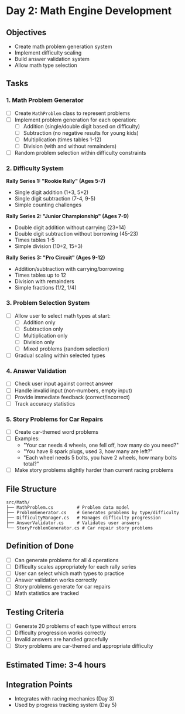 # Day 2: Math Engine Development

## Objectives
- Create math problem generation system
- Implement difficulty scaling
- Build answer validation system
- Allow math type selection

## Tasks

### 1. Math Problem Generator
- [ ] Create `MathProblem` class to represent problems
- [ ] Implement problem generation for each operation:
  - [ ] Addition (single/double digit based on difficulty)
  - [ ] Subtraction (no negative results for young kids)
  - [ ] Multiplication (times tables 1-12)
  - [ ] Division (with and without remainders)
- [ ] Random problem selection within difficulty constraints

### 2. Difficulty System
**Rally Series 1: "Rookie Rally" (Ages 5-7)**
- Single digit addition (1+3, 5+2)
- Single digit subtraction (7-4, 9-5) 
- Simple counting challenges

**Rally Series 2: "Junior Championship" (Ages 7-9)**
- Double digit addition without carrying (23+14)
- Double digit subtraction without borrowing (45-23)
- Times tables 1-5
- Simple division (10÷2, 15÷3)

**Rally Series 3: "Pro Circuit" (Ages 9-12)**
- Addition/subtraction with carrying/borrowing
- Times tables up to 12
- Division with remainders
- Simple fractions (1/2, 1/4)

### 3. Problem Selection System
- [ ] Allow user to select math types at start:
  - [ ] Addition only
  - [ ] Subtraction only  
  - [ ] Multiplication only
  - [ ] Division only
  - [ ] Mixed problems (random selection)
- [ ] Gradual scaling within selected types

### 4. Answer Validation
- [ ] Check user input against correct answer
- [ ] Handle invalid input (non-numbers, empty input)
- [ ] Provide immediate feedback (correct/incorrect)
- [ ] Track accuracy statistics

### 5. Story Problems for Car Repairs
- [ ] Create car-themed word problems
- [ ] Examples:
  - "Your car needs 4 wheels, one fell off, how many do you need?"
  - "You have 8 spark plugs, used 3, how many are left?"
  - "Each wheel needs 5 bolts, you have 2 wheels, how many bolts total?"
- [ ] Make story problems slightly harder than current racing problems

## File Structure
```
src/Math/
├── MathProblem.cs         # Problem data model
├── ProblemGenerator.cs    # Generates problems by type/difficulty
├── DifficultyManager.cs   # Manages difficulty progression
├── AnswerValidator.cs     # Validates user answers
└── StoryProblemGenerator.cs # Car repair story problems
```

## Definition of Done
- [ ] Can generate problems for all 4 operations
- [ ] Difficulty scales appropriately for each rally series
- [ ] User can select which math types to practice
- [ ] Answer validation works correctly
- [ ] Story problems generate for car repairs
- [ ] Math statistics are tracked

## Testing Criteria
- [ ] Generate 20 problems of each type without errors
- [ ] Difficulty progression works correctly
- [ ] Invalid answers are handled gracefully
- [ ] Story problems are car-themed and appropriate difficulty

## Estimated Time: 3-4 hours

## Integration Points
- Integrates with racing mechanics (Day 3)
- Used by progress tracking system (Day 5)
